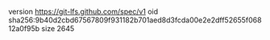 version https://git-lfs.github.com/spec/v1
oid sha256:9b40d2cbd67567809f931182b701aed8d3fcda00e2e2dff52655f06812a0f95b
size 2645
